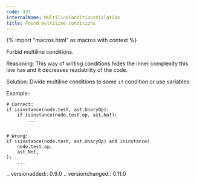 ```yaml
---
code: 337
internalName: MultilineConditionsViolation
title: Found multiline conditions
---
```


{% import "macros.html" as macros with context %}


Forbid multiline conditions.

Reasoning:
    This way of writing conditions hides the inner complexity this line has
    and it decreases readability of the code.

Solution:
    Divide multiline conditions to some ``if`` condition or use variables.

Example::

    # Correct:
    if isinstance(node.test, ast.UnaryOp):
        if isinstance(node.test.op, ast.Not):
            ...


    # Wrong:
    if isinstance(node.test, ast.UnaryOp) and isinstance(
        node.test.op,
        ast.Not,
    ):
        ...

.. versionadded:: 0.9.0
.. versionchanged:: 0.11.0